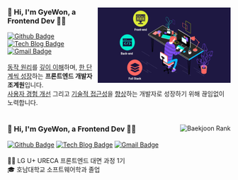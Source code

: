 <!-- README.md의 영역은 큰 틀로 기본적으로 <div>{child}<div> 형식임 -->

<!-- 나에 대한 설명 -->
<div>
  <div>
    <img align="right" src="./assets/img/web_devloper.gif" alt="웹 개발자 GIT 파일" width="300px" height="170px" />
    <h3>👋 Hi, I'm GyeWon, a Frontend Dev 🧑‍💻</h3>
    <div>
      <a href="https://github.com/JGW-Korea"><img src="https://img.shields.io/badge/-Github-black?style=for-the-badge&logo=Github&logoColor=white" alt="Github Badge"/></a>
      <a href="https://dramatic-jasmine-13a.notion.site/Web-Development-f4c3f4ccd2674db8833c4ed0f5575a45"><img src="https://img.shields.io/badge/-TechBlog-EEEEEE?style=for-the-badge&logo=Notion&logoColor=black" alt="Tech Blog Badge"/></a>
      <a href="mailto:jgw6372@gmail.com"><img src="https://img.shields.io/badge/Gmail-D14836?style=for-the-badge&logo=Gmail&logoColor=white" alt="Gmail Badge"/></a>
    </div>
    <br />
    <div>
      <span><a href="#">동작 원리</a>를 <a href="#">깊이 이해</a>하며, <a href="#">한 단계씩 성장</a>하는 <strong>프론트엔드 개발자 조계원</strong>입니다.</span><br/>
      <span><a href="#">사용자 경험 개선</a> 그리고 <a href="#">기술적 접근성</a>을 <a href="#">향상</a>하는 개발자로 성장하기 위해 끊임없이 노력합니다.</span>
    </div>
  </div>
  <br />
  <div>
    <img align="right" src="http://mazassumnida.wtf/api/v2/generate_badge?boj=jgw6372" alt="Baekjoon Rank"/>
    <h3>👋 Hi, I'm GyeWon, a Frontend Dev 🧑‍💻</h3>
    <div>
      <a href="https://github.com/JGW-Korea"><img src="https://img.shields.io/badge/-Github-black?style=for-the-badge&logo=Github&logoColor=white" alt="Github Badge"/></a>
      <a href="https://dramatic-jasmine-13a.notion.site/Web-Development-f4c3f4ccd2674db8833c4ed0f5575a45"><img src="https://img.shields.io/badge/-TechBlog-EEEEEE?style=for-the-badge&logo=Notion&logoColor=black" alt="Tech Blog Badge"/></a>
      <a href="mailto:jgw6372@gmail.com"><img src="https://img.shields.io/badge/Gmail-D14836?style=for-the-badge&logo=Gmail&logoColor=white" alt="Gmail Badge"/></a>
    </div>
    <br />
    <div>
      <span>👨‍🏫 LG U+ URECA 프론트엔드 대면 과정 1기</span><br/>
      <span>🎓 호남대학교 소프트웨어학과 졸업</span>
    </div>
  </div>
</div>
